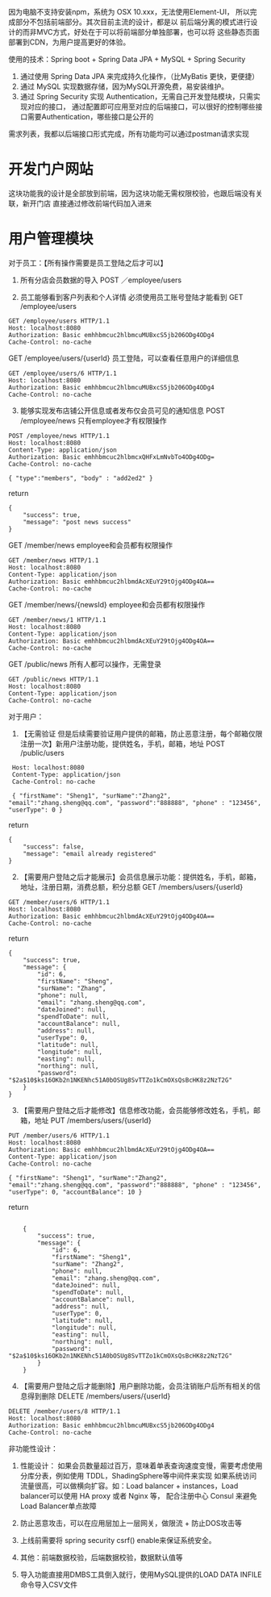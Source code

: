   因为电脑不支持安装npm，系统为 OSX 10.xxx，无法使用Element-UI， 所以完成部分不包括前端部分。其次目前主流的设计，都是以
  前后端分离的模式进行设计的而非MVC方式，好处在于可以将前端部分单独部署，也可以将
  这些静态页面部署到CDN，为用户提高更好的体验。

使用的技术：Spring boot + Spring Data JPA + MySQL + Spring Security

1. 通过使用 Spring Data JPA 来完成持久化操作，（比MyBatis 更快，更便捷）
2. 通过 MySQL 实现数据存储，因为MySQL开源免费，易安装维护。
3. 通过 Spring Security 实现 Authentication，无需自己开发登陆模块，只需实现对应的接口，
通过配置即可应用至对应的后端接口，可以很好的控制哪些接口需要Authentication，哪些接口是公开的


需求列表，我都以后端接口形式完成，所有功能均可以通过postman请求实现
#  **开发门户网站**
这块功能我的设计是全部放到前端，因为这块功能无需权限校验，也跟后端没有关联，新开门店
直接通过修改前端代码加入进来

#  **用户管理模块**
对于员工：【所有操作需要是员工登陆之后才可以】
1.	所有分店会员数据的导入
POST ／employee/users

2.  员工能够看到客户列表和个人详情
必须使用员工账号登陆才能看到
GET /employee/users
```$xslt
GET /employee/users HTTP/1.1
Host: localhost:8080
Authorization: Basic emhhbmcuc2hlbmcuMUBxcS5jb206ODg4ODg4
Cache-Control: no-cache
```
GET /employee/users/{userId}
员工登陆，可以查看任意用户的详细信息
```$xslt
GET /employee/users/6 HTTP/1.1
Host: localhost:8080
Authorization: Basic emhhbmcuc2hlbmcuMUBxcS5jb206ODg4ODg4
Cache-Control: no-cache
```

3.  能够实现发布店铺公开信息或者发布仅会员可见的通知信息
POST  /employee/news 只有employee才有权限操作
```$xslt
POST /employee/news HTTP/1.1
Host: localhost:8080
Content-Type: application/json
Authorization: Basic emhhbmcuc2hlbmcxQHFxLmNvbTo4ODg4ODg=
Cache-Control: no-cache

{ "type":"members", "body" : "add2ed2" }
```
return
```$xslt
{
    "success": true,
    "message": "post news success"
}
```


GET   /member/news   employee和会员都有权限操作
```$xslt
GET /member/news HTTP/1.1
Host: localhost:8080
Content-Type: application/json
Authorization: Basic emhhbmcuc2hlbmdAcXEuY29tOjg4ODg4OA==
Cache-Control: no-cache
```

GET   /member/news/{newsId}   employee和会员都有权限操作

```$xslt
GET /member/news/1 HTTP/1.1
Host: localhost:8080
Content-Type: application/json
Authorization: Basic emhhbmcuc2hlbmdAcXEuY29tOjg4ODg4OA==
Cache-Control: no-cache
```


GET   /public/news   所有人都可以操作，无需登录

```$xslt
GET /public/news HTTP/1.1
Host: localhost:8080
Content-Type: application/json
Cache-Control: no-cache
```

对于用户：
1. 【无需验证 但是后续需要验证用户提供的邮箱，防止恶意注册，每个邮箱仅限注册一次】新用户注册功能，提供姓名，手机，邮箱，地址 
POST /public/users
```POST /public/users HTTP/1.1
 Host: localhost:8080
 Content-Type: application/json
 Cache-Control: no-cache
 
 { "firstName": "Sheng1", "surName":"Zhang2", "email":"zhang.sheng@qq.com", "password":"888888", "phone" : "123456", "userType": 0 }
 ```
return 
```
{
    "success": false,
    "message": "email already registered"
}
```
2. 【需要用户登陆之后才能展示】会员信息展示功能：提供姓名，手机，邮箱，地址，注册日期，消费总额，积分总额
GET /members/users/{userId}
```
GET /member/users/6 HTTP/1.1
Host: localhost:8080
Authorization: Basic emhhbmcuc2hlbmdAcXEuY29tOjg4ODg4OA==
Cache-Control: no-cache

```
return 
```$xslt
{
    "success": true,
    "message": {
        "id": 6,
        "firstName": "Sheng",
        "surName": "Zhang",
        "phone": null,
        "email": "zhang.sheng@qq.com",
        "dateJoined": null,
        "spendToDate": null,
        "accountBalance": null,
        "address": null,
        "userType": 0,
        "latitude": null,
        "longitude": null,
        "easting": null,
        "northing": null,
        "password": "$2a$10$ks16OKb2n1NKENhc51A0bOSUg8SvTTZo1kCmOXsQsBcHK8z2NzT2G"
    }
}
```

3. 【需要用户登陆之后才能修改】信息修改功能，会员能够修改姓名，手机，邮箱，地址
PUT /members/users/{userId}

```
PUT /member/users/6 HTTP/1.1
Host: localhost:8080
Authorization: Basic emhhbmcuc2hlbmdAcXEuY29tOjg4ODg4OA==
Content-Type: application/json
Cache-Control: no-cache

{ "firstName": "Sheng1", "surName":"Zhang2", "email":"zhang.sheng@qq.com", "password":"888888", "phone" : "123456", "userType": 0, "accountBalance": 10 }
```
return
```$xslt

    {
        "success": true,
        "message": {
            "id": 6,
            "firstName": "Sheng1",
            "surName": "Zhang2",
            "phone": null,
            "email": "zhang.sheng@qq.com",
            "dateJoined": null,
            "spendToDate": null,
            "accountBalance": null,
            "address": null,
            "userType": 0,
            "latitude": null,
            "longitude": null,
            "easting": null,
            "northing": null,
            "password": "$2a$10$ks16OKb2n1NKENhc51A0bOSUg8SvTTZo1kCmOXsQsBcHK8z2NzT2G"
        }
    }

```

4. 【需要用户登陆之后才能删除】用户删除功能，会员注销账户后所有相关的信息得到删除
DELETE /members/users/{userId}

```$xslt
DELETE /member/users/8 HTTP/1.1
Host: localhost:8080
Authorization: Basic emhhbmcuc2hlbmcuMUBxcS5jb206ODg4ODg4
Cache-Control: no-cache
```

非功能性设计：
1.  性能设计：
 如果会员数量超过百万，意味着单表查询速度变慢，需要考虑使用分库分表，例如使用 TDDL，ShadingSphere等中间件来实现
 如果系统访问流量很高，可以做横向扩容。如：Load balancer + instances，Load balancer可以使用 HA proxy 或者 Nginx 等，
 配合注册中心 Consul 来避免 Load Balancer单点故障
 
 2. 防止恶意攻击，可以在应用层加上一层网关，做限流 + 防止DOS攻击等
 
 3. 上线前需要将 spring security csrf() enable来保证系统安全。
 
 4. 其他：前端数据校验，后端数据校验，数据默认值等
 
 5. 导入功能直接用DMBS工具倒入就行，使用MySQL提供的LOAD DATA INFILE命令导入CSV文件


